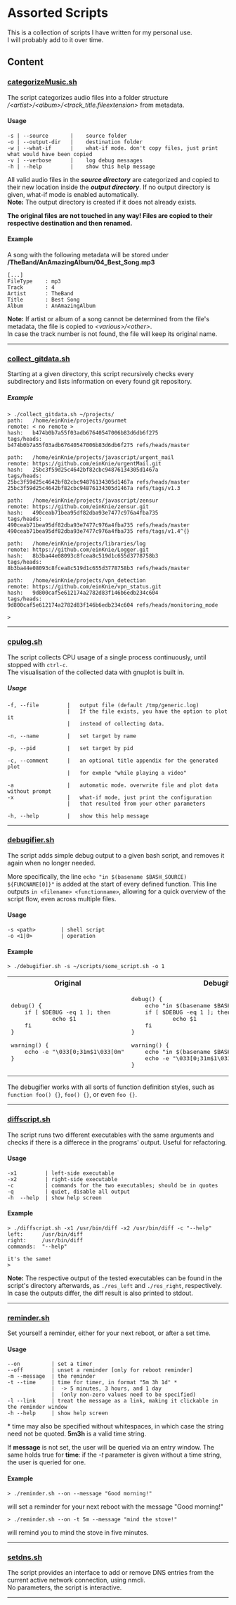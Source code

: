 
# Assorted Scripts
This is a collection of scripts I have written for my personal use.  
I will probably add to it over time.

## Content

### [categorizeMusic.sh](categorizeMusic.sh)

The script categorizes audio files into a folder structure <i>/\<artist>/\<album>/\<track_title.fileextension></i> from metadata.

#### Usage

```
-s | --source      	|	 source folder
-o | --output-dir  	|	 destination folder
-w | --what-if     	|	 what-if mode. don't copy files, just print what would have been copied
-v | --verbose     	|	 log debug messages
-h | --help        	|	 show this help message
```

All valid audio files in the <i><b>source directory</b></i> are categorized and copied to their new location inside the <i><b>output directory</b></i>. If no output directory is given, what-if mode is enabled automatically.  
<b>Note:</b> The output directory is created if it does not already exists.


<b>The original files are not touched in any way! Files are copied to their respective destination and then renamed.</b>

#### Example
A song with the following metadata will be stored under
<b>/TheBand/AnAmazingAlbum/04\_Best\_Song.mp3</b>

```
[...]
FileType    : mp3
Track       : 4
Artist      : TheBand
Title       : Best Song
Album       : AnAmazingAlbum
```

<b>Note:</b> If artist or album of a song cannot be determined from the file's metadata, the file is copied to <i>\<various>/\<other></i>.  
In case the track number is not found, the file will keep its original name.

---

### [collect_gitdata.sh](collect_gitdata.sh)


Starting at a given directory, this script recursively checks every subdirectory and lists information on every found git repository.

##### Example

````
> ./collect_gitdata.sh ~/projects/
path:   /home/einKnie/projects/gourmet
remote: < no remote >
hash:   b474b0b7a55f03adb67640547006b83d6db6f275
tags/heads:
b474b0b7a55f03adb67640547006b83d6db6f275 refs/heads/master

path:   /home/einKnie/projects/javascript/urgent_mail
remote: https://github.com/einKnie/urgentMail.git
hash:   25bc3f59d25c4642bf82cbc94876134305d1467a
tags/heads:
25bc3f59d25c4642bf82cbc94876134305d1467a refs/heads/master
25bc3f59d25c4642bf82cbc94876134305d1467a refs/tags/v1.3

path:   /home/einKnie/projects/javascript/zensur
remote: https://github.com/einKnie/zensur.git
hash:   490ceab71bea95df82dba93e7477c976a4fba735
tags/heads:
490ceab71bea95df82dba93e7477c976a4fba735 refs/heads/master
490ceab71bea95df82dba93e7477c976a4fba735 refs/tags/v1.4^{}

path:   /home/einKnie/projects/libraries/log
remote: https://github.com/einKnie/Logger.git
hash:   8b3ba44e08093c8fcea8c519d1c655d3778758b3
tags/heads:
8b3ba44e08093c8fcea8c519d1c655d3778758b3 refs/heads/master

path:   /home/einKnie/projects/vpn_detection
remote: https://github.com/einKnie/vpn_status.git
hash:   9d800caf5e612174a2782d83f146b6edb234c604
tags/heads:
9d800caf5e612174a2782d83f146b6edb234c604 refs/heads/monitoring_mode

>

````

---

### [cpulog.sh](cpulog.sh)

The script collects CPU usage of a single process continuously, until stopped with `ctrl-c`.  
The visualisation of the collected data with gnuplot is built in.

##### Usage


```
-f, --file         |   output file (default /tmp/generic.log)  
                   |   If the file exists, you have the option to plot it
                   |   instead of collecting data.  

-n, --name         |   set target by name   

-p, --pid          |   set target by pid

-c, --comment      |   an optional title appendix for the generated plot
                   |   for exmple "while playing a video"

-a                 |   automatic mode. overwrite file and plot data without prompt
-x                 |   what-if mode, just print the configuration
                   |   that resulted from your other parameters

-h, --help         |   show this help message
```  
---

### [debugifier.sh](debugifier.sh)

The script adds simple debug output to a given bash script, and removes it again when no longer needed.

More specifically, the line
`echo "in $(basename $BASH_SOURCE) ${FUNCNAME[0]}"` is added at the start of every defined function. This line outputs `in <filename> <functionname>`, allowing for a quick overview of the script flow, even across multiple files.


#### Usage

```
-s <path>        | shell script
-o <1|0>         | operation

```


#### Example

```
> ./debugifier.sh -s ~/scripts/some_script.sh -o 1

```

<table>
<tr>
<th>
Original
</th>
<th>
Debugified
</th>
</tr>
<tr>
<td>

<pre>
debug() {
  	if [ $DEBUG -eq 1 ]; then
    		echo $1
  	fi
}

warning() {
  	echo -e "\033[0;31m$1\033[0m"
}
</pre>

</td>
<td>

<pre>
debug() {
	echo "in $(basename $BASH_SOURCE) ${FUNCNAME[0]}"
  	if [ $DEBUG -eq 1 ]; then
    		echo $1
  	fi
}

warning() {
	echo "in $(basename $BASH_SOURCE) ${FUNCNAME[0]}"
  	echo -e "\033[0;31m$1\033[0m"
}
</pre>

</td>
</tr>
</table>

The debugifier works with all sorts of function definition styles, such as `function foo() {}`, `foo() {}`, or even `foo {}`.

---
### [diffscript.sh](diffscript.sh)

The script runs two different executables with the same arguments and checks if there is a differece in the programs' output. Useful for refactoring.


#### Usage

```
-x1         | left-side executable
-x2         | right-side executable
-c          | commands for the two executables; should be in quotes
-q          | quiet, disable all output	 
-h  --help  | show help screen
```


#### Example

```
> ./diffscript.sh -x1 /usr/bin/diff -x2 /usr/bin/diff -c "--help"
left:      /usr/bin/diff
right:     /usr/bin/diff
commands:  "--help"

it's the same!
>
```

<b>Note:</b> The respective output of the tested executables can be found in the script's directory afterwards, as ``` ./res_left ``` and ``` ./res_right ```, respectively.
In case the outputs differ, the diff result is also printed to stdout.

---
### [reminder.sh](reminder.sh)

Set yourself a reminder, either for your next reboot, or after a set time.  



#### Usage

```
--on          | set a timer
--off         | unset a reminder [only for reboot reminder]
-m --message  | the reminder
-t --time     | time for timer, in format "5m 3h 1d" *
              |  -> 5 minutes, 3 hours, and 1 day
              |  (only non-zero values need to be specified)	 
-l --link     | treat the message as a link, making it clickable in the reminder window
-h --help     | show help screen
```

\* time may also be specified without whitespaces, in which case the string need not be quoted. __5m3h__ is a valid time string.  

If __message__ is not set, the user will be queried via an entry window. The same holds true for __time__: if the _-t_ parameter is given without a time string, the user is queried for one.

#### Example

```
> ./reminder.sh --on --message "Good morning!"
```
will set a reminder for your next reboot with the message "Good morning!"



```
> ./reminder.sh --on -t 5m --message "mind the stove!"
```
will remind you to mind the stove in five minutes.

---

### [setdns.sh](setdns.sh)

The script provides an interface to add or remove DNS entries from the current active network connection, using nmcli.  
No parameters, the script is interactive.

---
